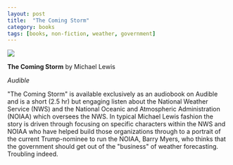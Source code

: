 ```yaml
---
layout: post
title:  "The Coming Storm"
category: books
tags: [books, non-fiction, weather, government]
---
```


<a target="_blank"  href="https://www.amazon.com/gp/product/B07FHLQ2DD/ref=as_li_tl?ie=UTF8&camp=1789&creative=9325&creativeASIN=B07FHLQ2DD&linkCode=as2&tag=42models-20&linkId=186b03d3d6c52bc25bfb62b379ced21b"><img border="0" src="//ws-na.amazon-adsystem.com/widgets/q?_encoding=UTF8&MarketPlace=US&ASIN=B07FHLQ2DD&ServiceVersion=20070822&ID=AsinImage&WS=1&Format=_SL250_&tag=42models-20" ></a><img src="//ir-na.amazon-adsystem.com/e/ir?t=42models-20&l=am2&o=1&a=B07FHLQ2DD" width="1" height="1" border="0" alt="" style="border:none !important; margin:0px !important;" />

**The Coming Storm** by Michael Lewis

*Audible*

"The Coming Storm" is available exclusively as an audiobook on Audible and is a short (2.5 hr) but engaging listen about the National Weather Service (NWS) and the National Oceanic and Atmospheric Administration (NOIAA) which oversees the NWS. In typical Michael Lewis fashion the story is driven through focusing on specific characters within the NWS and NOIAA who have helped build those organizations through to a portrait of the current Trump-nominee to run the NOIAA, Barry Myers, who thinks that the government should get out of the "business" of weather forecasting. Troubling indeed. 